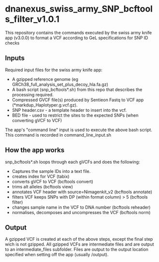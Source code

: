 # dnanexus_swiss_army_SNP_bcftools_filter_v1.0.1
This repository contains the commands executed by the swiss army knife app (v3.0.0) to format a VCF according to GeL specifications for SNP ID checks

## Inputs
Required input files for the swiss army knife app:
* A gzipped reference genome (eg GRCh38_full_analysis_set_plus_decoy_hla.fa.gz)
* A bash script (snp_bcftools*.sh) from this repo that describes the processing required.
* Compressed GVCF file(s) produced by Sentieon Fastq to VCF app (*markdup_Haplotyper.g.vcf.gz).
* SNP header.csv - a template header to insert into the vcf.
* BED file - used to restrict the sites to the expected SNPs (when converting gVCF to VCF)

The app's "command line" input is used to execute the above bash script. This command is recorded in command_line_input.sh

## How the app works
snp_bcftools*.sh loops through each gVCFs and does the following:
- Captures the sample IDs into a text file.
- creates index for VCF (tabix)
- converts gVCF to VCF (bcftools convert)
- trims alt alleles (bcftools view)
- annotates VCF header with source=Nimagenkit_v2 (bcftools annotate)
- filters VCF keeps SNPs with DP (within format column) > 5 (bcftools filter)
- changes sample name in the VCF to DNA number (bcftools reheader)
- normalises, decomposes and uncompresses the VCF (bcftools norm)

## Output
A gzipped VCF is created at each of the above steps, except the final step wich is not gzipped.
All gzipped VCFs are intermediate files and are output to an intermediate_files subfolder.
Files are output to the output location specified when setting off the app (usually /output).
